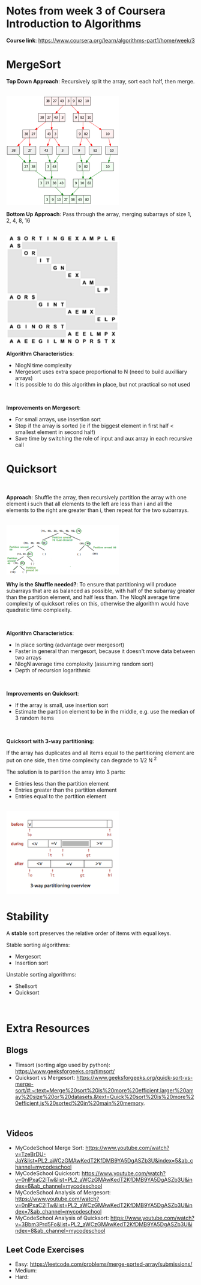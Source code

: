 # Notes from week 3 of Coursera Introduction to Algorithms 

<B>Course link</B>: https://www.coursera.org/learn/algorithms-part1/home/week/3


# MergeSort

<B>Top Down Approach</B>: Recursively split the array, sort each half, then merge.

<br>

<img src = "./assets/Merge_sort_algorithm_diagram.png" width = "300"/>

<br>

<B>Bottom Up Approach</B>: Pass through the array, merging subarrays of size 1, 2, 4, 8, 16

<br>

<img src = "./assets/Merge_sort_bottom_up.png" width = "300"/>

<br>

<B>Algorithm Characteristics</B>:
- NlogN time complexity
- Mergesort uses extra space proportional to N (need to build auxilliary arrays)
- It is possible to do this algorithm in place, but not practical so not used

<br>

<B>Improvements on Mergesort</B>:
- For small arrays, use insertion sort
- Stop if the array is sorted (ie if the biggest element in first half < smallest element in second half)
- Save time by switching the role of input and aux array in each recursive call


# Quicksort

<br>

<b>Approach</b>: Shuffle the array, then recursively partition the array with one element i such that all elements to the left are less than i and all the elements to the right are greater than i, then repeat for the two subarrays.

<br>

<img src = "./assets/QuickSort.png" width = "300"/>

<br>

<b>Why is the Shuffle needed?</b>: To ensure that partitioning will produce subarrays that are as balanced as possible, with half of the subarray greater than the partition element, and half less than. The NlogN average time complexity of quicksort relies on this, otherwise the algorithm would have quadratic time complexity.

<br>

<B>Algorithm Characteristics</B>:
- In place sorting (advantage over mergesort)
- Faster in general than mergesort, because it doesn't move data between two arrays
- NlogN average time complexity (assuming random sort)
- Depth of recursion logarithmic

<br>

<b>Improvements on Quicksort</b>:
- If the array is small, use insertion sort
- Estimate the partition element to be in the middle, e.g. use the median of 3 random items

<br>

<b>Quicksort with 3-way partitioning</b>:

If the array has duplicates and all items equal to the partitioning element are put on one side, then time complexity can degrade to 1/2 N <sup>2</sup> 

The solution is to partition the array into 3 parts:
- Entries less than the partition element
- Entries greater than the partition element
- Entries equal to the partition element

<br>

<img src = "./assets/3wayquicksort.png" width = "300"/>



<br>

# Stability
A <b>stable</b> sort preserves the relative order of items with equal keys.

Stable sorting algorithms:
- Mergesort
- Insertion sort

Unstable sorting algorithms:
- Shellsort
- Quicksort

<br>

# Extra Resources

## Blogs
- Timsort (sorting algo used by python): https://www.geeksforgeeks.org/timsort/
- Quicksort vs Mergesort: https://www.geeksforgeeks.org/quick-sort-vs-merge-sort/#:~:text=Merge%20sort%20is%20more%20efficient,larger%20array%20size%20or%20datasets.&text=Quick%20sort%20is%20more%20efficient,is%20sorted%20in%20main%20memory.

<br>

## Videos

- MyCodeSchool Merge Sort: https://www.youtube.com/watch?v=TzeBrDU-JaY&list=PL2_aWCzGMAwKedT2KfDMB9YA5DgASZb3U&index=5&ab_channel=mycodeschool
- MyCodeSchool Quicksort: https://www.youtube.com/watch?v=0nlPxaC2lTw&list=PL2_aWCzGMAwKedT2KfDMB9YA5DgASZb3U&index=6&ab_channel=mycodeschool
- MyCodeSchool Analysis of Mergesort: https://www.youtube.com/watch?v=0nlPxaC2lTw&list=PL2_aWCzGMAwKedT2KfDMB9YA5DgASZb3U&index=7&ab_channel=mycodeschool
- MyCodeSchool Analysis of Quicksort: https://www.youtube.com/watch?v=3Bbm3Prd5Fo&list=PL2_aWCzGMAwKedT2KfDMB9YA5DgASZb3U&index=8&ab_channel=mycodeschool


## Leet Code Exercises
- Easy: https://leetcode.com/problems/merge-sorted-array/submissions/
- Medium: 
- Hard: 